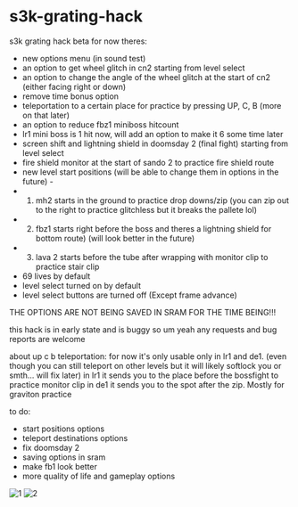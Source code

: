 # s3k-grating-hack

s3k grating hack beta
for now theres:
- new options menu (in sound test)
- an option to get wheel glitch in cn2 starting from level select
- an option to change the angle of the wheel glitch at the start of cn2 (either facing right or down)
- remove time bonus option
- teleportation to a certain place for practice by pressing UP, C, B (more on that later)
- an option to reduce fbz1 miniboss hitcount
- lr1 mini boss is 1 hit now, will add an option to make it 6 some time later
- screen shift and lightning shield in doomsday 2 (final fight) starting from level select
- fire shield monitor at the start of sando 2 to practice fire shield route
- new level start positions (will be able to change them in options in the future) - 
- 1. mh2 starts in the ground to practice drop downs/zip (you can zip out to the right to practice glitchless but it breaks the pallete lol)
- 2. fbz1 starts right before the boss and theres a lightning shield for bottom route) (will look better in the future)
- 3. lava 2 starts before the tube after wrapping with monitor clip to practice stair clip
- 69 lives by default
- level select turned on by default
- level select buttons are turned off (Except frame advance)

THE OPTIONS ARE NOT BEING SAVED IN SRAM FOR THE TIME BEING!!!

this hack is in early state and is buggy so um yeah any requests and bug reports are welcome

about up c b teleportation:
for now it's only usable only in lr1 and de1. (even though you can still teleport on other levels but it will likely softlock you or smth... will fix later)
in lr1 it sends you to the place before the bossfight to practice monitor clip
in de1  it sends you to the spot after the zip. Mostly for graviton practice

to do:
- start positions options
- teleport destinations options
- fix doomsday 2
- saving options in sram
- make fb1 look better
- more quality of life and gameplay options

![1](https://user-images.githubusercontent.com/54418889/140628985-6dd776d7-601d-4d0a-ab76-10d56e10bf9a.png)
![2](https://user-images.githubusercontent.com/54418889/140628988-f4087570-c97e-4fcd-b05f-b269c26985e3.png)
